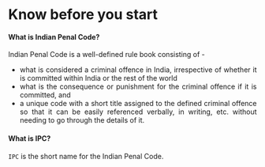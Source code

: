 # Know before you start

#### What is Indian Penal Code?
<div style="text-align: justify">

Indian Penal Code is a well-defined rule book consisting of -

</div>

- <div style="text-align: justify"> what is considered a criminal offence in India, irrespective of whether it is committed within India or the rest of the world </div>
- <div style="text-align: justify"> what is the consequence or punishment for the criminal offence if it is committed, and </div>
- <div style="text-align: justify"> a unique code with a short title assigned to the defined criminal offence so that it can be easily referenced verbally, in writing, etc. without needing to go through the details of it. </div>

#### What is IPC?
<div style="text-align: justify">

`IPC` is the short name for the Indian Penal Code.

</div>
